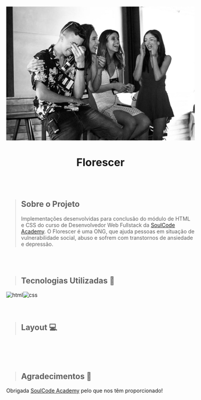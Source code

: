 <p align="center">
<img  src="https://raw.githubusercontent.com/DianadosSantos/ExONG/main/img/banner.jpg" width="800"/>
</p>

<h1 align="center">Florescer</h1>

<br>
<br>

> ## Sobre o Projeto
> Implementações desenvolvidas para conclusão do módulo de HTML e CSS do curso de Desenvolvedor Web Fullstack da [SoulCode Academy](https://soulcodeacademy.org/). O Florescer é uma ONG, que ajuda pessoas em situação de vulnerabilidade social, abuso e sofrem com transtornos de ansiedade e depressão.

<br>
<br>

> ## Tecnologias Utilizadas 🧰

<p>
<img align="left" alt="html" src="https://img.shields.io/badge/HTML5-E34F26?style=for-the-badge&logo=html5&logoColor=white" />
<img align="left" align="left" alt="css" src="https://img.shields.io/badge/CSS3-1572B6?style=for-the-badge&logo=css3&logoColor=white" />

</p>  

<br> 
<br>
<br>

> ## Layout 💻

<img src="" width="900" />

<br>


<br>
<br>

> ## Agradecimentos 💙

Obrigada [SoulCode Academy](https://soulcodeacademy.org) pelo que nos têm proporcionado!


